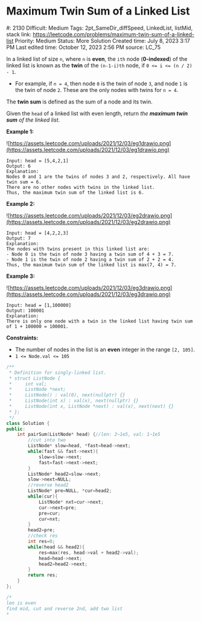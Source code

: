 # Maximum Twin Sum of a Linked List

#: 2130
Difficult: Medium
Tags: 2pt_SameDir_diffSpeed, LinkedList, listMid, stack
link: https://leetcode.com/problems/maximum-twin-sum-of-a-linked-list
Priority: Medium
Status: More Solution
Created time: July 8, 2023 3:17 PM
Last edited time: October 12, 2023 2:56 PM
source: LC_75

In a linked list of size `n`, where `n` is **even**, the `ith` node (**0-indexed**) of the linked list is known as the **twin** of the `(n-1-i)th` node, if `0 <= i <= (n / 2) - 1`.

- For example, if `n = 4`, then node `0` is the twin of node `3`, and node `1` is the twin of node `2`. These are the only nodes with twins for `n = 4`.

The **twin sum** is defined as the sum of a node and its twin.

Given the `head` of a linked list with even length, return *the **maximum twin sum** of the linked list*.

**Example 1:**

![https://assets.leetcode.com/uploads/2021/12/03/eg1drawio.png](https://assets.leetcode.com/uploads/2021/12/03/eg1drawio.png)

```
Input: head = [5,4,2,1]
Output: 6
Explanation:
Nodes 0 and 1 are the twins of nodes 3 and 2, respectively. All have twin sum = 6.
There are no other nodes with twins in the linked list.
Thus, the maximum twin sum of the linked list is 6.

```

**Example 2:**

![https://assets.leetcode.com/uploads/2021/12/03/eg2drawio.png](https://assets.leetcode.com/uploads/2021/12/03/eg2drawio.png)

```
Input: head = [4,2,2,3]
Output: 7
Explanation:
The nodes with twins present in this linked list are:
- Node 0 is the twin of node 3 having a twin sum of 4 + 3 = 7.
- Node 1 is the twin of node 2 having a twin sum of 2 + 2 = 4.
Thus, the maximum twin sum of the linked list is max(7, 4) = 7.

```

**Example 3:**

![https://assets.leetcode.com/uploads/2021/12/03/eg3drawio.png](https://assets.leetcode.com/uploads/2021/12/03/eg3drawio.png)

```
Input: head = [1,100000]
Output: 100001
Explanation:
There is only one node with a twin in the linked list having twin sum of 1 + 100000 = 100001.

```

**Constraints:**

- The number of nodes in the list is an **even** integer in the range `[2, 105]`.
- `1 <= Node.val <= 105`

```cpp
/**
 * Definition for singly-linked list.
 * struct ListNode {
 *     int val;
 *     ListNode *next;
 *     ListNode() : val(0), next(nullptr) {}
 *     ListNode(int x) : val(x), next(nullptr) {}
 *     ListNode(int x, ListNode *next) : val(x), next(next) {}
 * };
 */
class Solution {
public:
    int pairSum(ListNode* head) {//len: 2~1e5, val: 1~1e5
        //cut into two
        ListNode* slow=head, *fast=head->next;
        while(fast && fast->next){
            slow=slow->next;
            fast=fast->next->next;
        }
        ListNode* head2=slow->next;
        slow->next=NULL;
        //reverse head2
        ListNode* pre=NULL, *cur=head2;
        while(cur){
            ListNode* nxt=cur->next;
            cur->next=pre;
            pre=cur;
            cur=nxt;
        }
        head2=pre;
        //check res
        int res=0;
        while(head && head2){
            res=max(res, head->val + head2->val);
            head=head->next;
            head2=head2->next;
        }
        return res;
    }
};

/*
len is even
find mid, cut and reverse 2nd, add two list
*
```